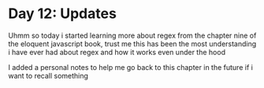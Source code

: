 # Day 12: Updates

Uhmm so today i started learning more about regex from the chapter nine of the eloquent javascript book, trust me this has been the most understanding i have ever had about regex and how it works even under the hood

I added a personal notes to help me go back to this chapter in the future if i want to recall something
